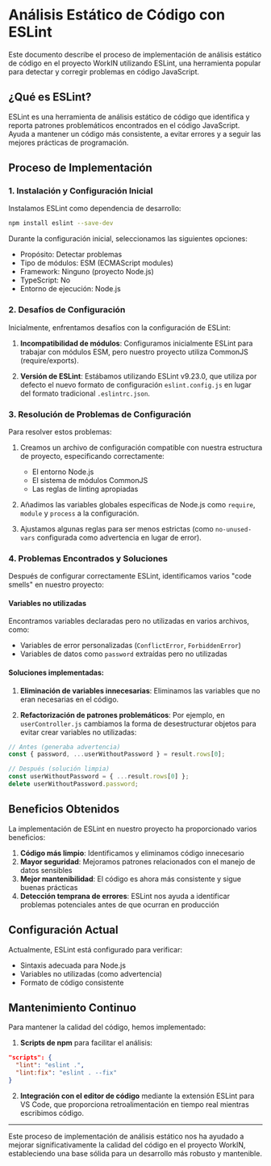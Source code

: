  # Análisis Estático de Código con ESLint

Este documento describe el proceso de implementación de análisis estático de código en el proyecto WorkIN utilizando ESLint, una herramienta popular para detectar y corregir problemas en código JavaScript.

## ¿Qué es ESLint?

ESLint es una herramienta de análisis estático de código que identifica y reporta patrones problemáticos encontrados en el código JavaScript. Ayuda a mantener un código más consistente, a evitar errores y a seguir las mejores prácticas de programación.

## Proceso de Implementación

### 1. Instalación y Configuración Inicial

Instalamos ESLint como dependencia de desarrollo:

```bash
npm install eslint --save-dev
```

Durante la configuración inicial, seleccionamos las siguientes opciones:
- Propósito: Detectar problemas
- Tipo de módulos: ESM (ECMAScript modules)
- Framework: Ninguno (proyecto Node.js)
- TypeScript: No
- Entorno de ejecución: Node.js

### 2. Desafíos de Configuración

Inicialmente, enfrentamos desafíos con la configuración de ESLint:

1. **Incompatibilidad de módulos**: Configuramos inicialmente ESLint para trabajar con módulos ESM, pero nuestro proyecto utiliza CommonJS (require/exports).

2. **Versión de ESLint**: Estábamos utilizando ESLint v9.23.0, que utiliza por defecto el nuevo formato de configuración `eslint.config.js` en lugar del formato tradicional `.eslintrc.json`.

### 3. Resolución de Problemas de Configuración

Para resolver estos problemas:

1. Creamos un archivo de configuración compatible con nuestra estructura de proyecto, especificando correctamente:
   - El entorno Node.js
   - El sistema de módulos CommonJS
   - Las reglas de linting apropiadas

2. Añadimos las variables globales específicas de Node.js como `require`, `module` y `process` a la configuración.

3. Ajustamos algunas reglas para ser menos estrictas (como `no-unused-vars` configurada como advertencia en lugar de error).

### 4. Problemas Encontrados y Soluciones

Después de configurar correctamente ESLint, identificamos varios "code smells" en nuestro proyecto:

#### Variables no utilizadas
Encontramos variables declaradas pero no utilizadas en varios archivos, como:
- Variables de error personalizadas (`ConflictError`, `ForbiddenError`)
- Variables de datos como `password` extraídas pero no utilizadas

#### Soluciones implementadas:
1. **Eliminación de variables innecesarias**: Eliminamos las variables que no eran necesarias en el código.

2. **Refactorización de patrones problemáticos**: Por ejemplo, en `userController.js` cambiamos la forma de desestructurar objetos para evitar crear variables no utilizadas:

```javascript
// Antes (generaba advertencia)
const { password, ...userWithoutPassword } = result.rows[0];

// Después (solución limpia)
const userWithoutPassword = { ...result.rows[0] };
delete userWithoutPassword.password;
```

## Beneficios Obtenidos

La implementación de ESLint en nuestro proyecto ha proporcionado varios beneficios:

1. **Código más limpio**: Identificamos y eliminamos código innecesario
2. **Mayor seguridad**: Mejoramos patrones relacionados con el manejo de datos sensibles
3. **Mejor mantenibilidad**: El código es ahora más consistente y sigue buenas prácticas
4. **Detección temprana de errores**: ESLint nos ayuda a identificar problemas potenciales antes de que ocurran en producción

## Configuración Actual

Actualmente, ESLint está configurado para verificar:
- Sintaxis adecuada para Node.js
- Variables no utilizadas (como advertencia)
- Formato de código consistente

## Mantenimiento Continuo

Para mantener la calidad del código, hemos implementado:

1. **Scripts de npm** para facilitar el análisis:
```json
"scripts": {
  "lint": "eslint .",
  "lint:fix": "eslint . --fix"
}
```

2. **Integración con el editor de código** mediante la extensión ESLint para VS Code, que proporciona retroalimentación en tiempo real mientras escribimos código.

---

Este proceso de implementación de análisis estático nos ha ayudado a mejorar significativamente la calidad del código en el proyecto WorkIN, estableciendo una base sólida para un desarrollo más robusto y mantenible.